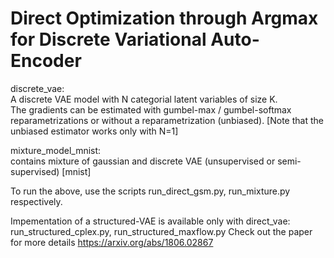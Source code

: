 # Direct Optimization through Argmax for Discrete Variational Auto-Encoder 

discrete_vae: <br /> 
A discrete VAE model with N categorial latent variables of size K. <br />
The gradients can be estimated with gumbel-max / gumbel-softmax reparametrizations or without a reparametrization (unbiased).
[Note that the unbiased estimator works only with N=1]<br />


mixture_model_mnist: <br />
contains mixture of gaussian and discrete VAE (unsupervised or semi-supervised) [mnist] <br />

To run the above, use the scripts run_direct_gsm.py, run_mixture.py respectively. <br />

Impementation of a structured-VAE is available only with direct_vae: run_structured_cplex.py, run_structured_maxflow.py
Check out the paper for more details https://arxiv.org/abs/1806.02867 <br />
 


